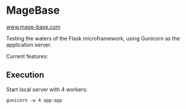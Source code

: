# MageBase
www.mage-base.com

Testing the waters of the Flask microframework, using Gunicorn as the application server.

Current features:

## Execution
Start local server with 4 workers:
```
gunicorn -w 4 app:app
```
